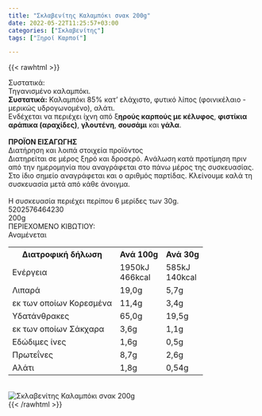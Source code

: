 ```yaml
---
title: "Σκλαβενίτης Καλαμπόκι σνακ 200g"
date: 2022-05-22T11:25:57+03:00
categories: ["Σκλαβενίτης"]
tags: ["Ξηροί Καρποί"]

---
```

{{< rawhtml >}}

<div class="sload515"><div class="product"><div id="sistatika">Συστατικά:</div><div class="alltext">Τηγανισμένο καλαμπόκι.<br><b>Συστατικά:</b> Καλαμπόκι 85% κατ’ ελάχιστο, φυτικό λίπος (φοινικέλαιο - μερικώς υδρογωνομένο), αλάτι.<br>Ενδέχεται να περιέχει ίχνη από ξ<b>ηρούς καρπούς με κέλυφος</b>, <b>φιστίκια αράπικα (αραχίδες)</b>, <b>γλουτένη</b>, <b>σουσάμι</b> και <b>γάλα</b>.<br><br><b>ΠΡΟΪΟΝ ΕΙΣΑΓΩΓΗΣ</b></div><div id="loipa">Διατήρηση και λοιπά στοιχεία προϊόντος</div><div class="alltext">Διατηρείται σε μέρος ξηρό και δροσερό. Aνάλωση κατά προτίμηση πριν από την ημερομηνία που αναγράφεται στο πάνω μέρος της συσκευασίας. Στο ίδιο σημείο αναγράφεται και ο αριθμός παρτίδας. Κλείνουμε καλά τη συσκευασία μετά από κάθε άνοιγμα.<br><br>Η συσκευασία περιέχει περίπου 6 μερίδες των 30g.</div><div id="barcode"><div id="barimage1"></div><span id="bartext">5202576464230</span></div><div id="varos"><div id="varosimage1"></div><span id="varostext">200g</span></div><div id="kivotio">ΠΕΡΙΕΧΟΜΕΝΟ ΚΙΒΩΤΙΟΥ:<br>Αναμένεται</div><div class="tabout"><table id="diatable"><tbody><tr><th>Διατροφική δήλωση</th><th>Ανά 100g</th><th>Ανά 30g</th></tr><tr><td class="texr2">Ενέργεια</td><td class="texr">1950kJ<br>466kcal</td><td class="texr">585kJ<br>140kcal</td></tr><tr><td class="texr2">Λιπαρά</td><td class="texr">19,0g</td><td class="texr">5,7g</td></tr><tr><td class="gray">εκ των οποίων Κορεσµένα</td><td class="gray2">11,4g</td><td class="gray2">3,4g</td></tr><tr><td class="texr2">Yδατάνθρακες</td><td class="texr">65,0g</td><td class="texr">19,5g</td></tr><tr><td class="gray">εκ των οποίων Σάκχαρα</td><td class="gray2">3,6g</td><td class="gray2">1,1g</td></tr><tr><td class="texr2">Eδώδιμες ίνες</td><td class="texr">1,6g</td><td class="texr">0,5g</td></tr><tr><td class="texr2">Πρωτεΐνες</td><td class="texr">8,7g</td><td class="texr">2,6g</td></tr><tr><td class="texr2">Αλάτι</td><td class="texr">1,8g</td><td class="texr">0,54g</td></tr></tbody></table></div><br><div class="pimg"><img alt="Σκλαβενίτης Καλαμπόκι σνακ 200g" title="Σκλαβενίτης Καλαμπόκι σνακ 200g" src="/media/images/sklavenitis-kalampoki-snak-200g.jpg"></div></div></div>
{{< /rawhtml >}}


